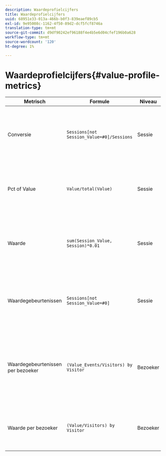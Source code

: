 ```yaml
---
description: Waardeprofielcijfers
title: Waardeprofielcijfers
uuid: 68951e33-013a-466b-b0f3-839eaef89cb5
exl-id: 9e95008c-1162-4f50-89d2-dcf5fcf8746a
translation-type: tm+mt
source-git-commit: d9df90242ef96188f4e4b5e6d04cfef196b0a628
workflow-type: tm+mt
source-wordcount: '120'
ht-degree: 1%

---
```


# Waardeprofielcijfers{#value-profile-metrics}

| Metrisch | Formule | Niveau | Beschrijving |
|---|---|---|---|
| Conversie | `Sessions[not Session_Value=#0]/Sessions` | Sessie | Het percentage sessies dat bedrijfswaarde heeft gegenereerd (zoals gedefinieerd in het Business Value Model). |
| Pct of Value | `Value/total(Value)` | Sessie | Het percentage van de totale waarde dat is gegenereerd op basis van de geselecteerde set sessies. |
| Waarde | `sum(Session_Value, Session)*0.01` | Sessie | De totale gegenereerde bedrijfswaarde in dollars (zoals gedefinieerd door het Business Value Model). |
| Waardegebeurtenissen | `Sessions[not Session_Value=#0]` | Sessie | Het aantal sessies dat bedrijfswaarde heeft gegenereerd (zoals gedefinieerd in het Business Value Model). |
| Waardegebeurtenissen per bezoeker | `(Value_Events/Visitors) by Visitor` | Bezoeker | Het gemiddelde aantal sessies voor elke bezoeker die bedrijfswaarde heeft gegenereerd (zoals gedefinieerd in het Business Value Model). |
| Waarde per bezoeker | `(Value/Visitors) by Visitor` | Bezoeker | De gemiddelde bedrijfswaarde, in dollars, die door elke bezoeker wordt gegenereerd. |
